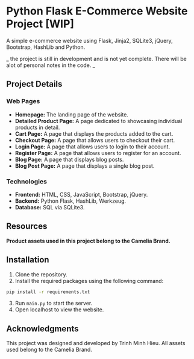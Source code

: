 # Python Flask E-Commerce Website Project [WIP]
A simple e-commerce website using Flask, Jinja2, SQLite3, jQuery, Bootstrap, HashLib and Python.

_ the project is still in development and is not yet complete.
There will be alot of personal notes in the code. _
## Project Details

### Web Pages
- **Homepage:** The landing page of the website.
- **Detailed Product Page:** A page dedicated to showcasing individual products in detail.
- **Cart Page:** A page that displays the products added to the cart.
- **Checkout Page:** A page that allows users to checkout their cart.
- **Login Page:** A page that allows users to login to their account.
- **Register Page:** A page that allows users to register for an account.
- **Blog Page:** A page that displays blog posts.
- **Blog Post Page:** A page that displays a single blog post.

### Technologies
- **Frontend:** HTML, CSS, JavaScript, Bootstrap, jQuery.
- **Backend:** Python Flask, HashLib, Werkzeug.
- **Database:** SQL via SQLite3.

## Resources
**Product assets used in this project belong to the Camelia Brand.**

## Installation
1. Clone the repository.
2. Install the required packages using the following command:
```bash
pip install -r requirements.txt
```
3. Run ``main.py`` to start the server.
4. Open localhost to view the website.

## Acknowledgments
This project was designed and developed by Trinh Minh Hieu. All assets used belong to the Camelia Brand.